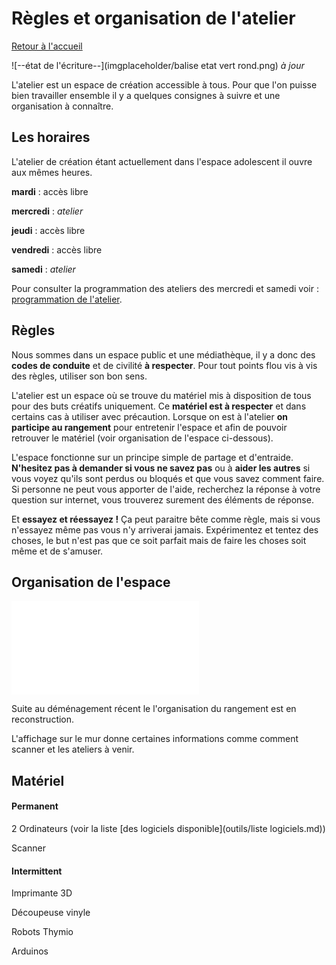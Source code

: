 # Règles et organisation de l'atelier

[Retour à l'accueil](index.md)

![--état de l'écriture--](imgplaceholder/balise etat vert rond.png) *à jour*

L'atelier  est un espace de création accessible à tous. Pour que l'on puisse bien  travailler ensemble il y a quelques consignes à suivre et une  organisation à connaître.

 

## Les horaires

L'atelier de création étant actuellement dans l'espace adolescent il ouvre aux mêmes heures.

**mardi** : accès libre

**mercredi** : *atelier*

**jeudi** : accès libre

**vendredi** : accès libre

**samedi** : *atelier*

Pour consulter la programmation des ateliers des mercredi et samedi voir : [programmation de l'atelier](organisation.md).

 

## Règles

Nous sommes dans un espace public et une médiathèque, il y a donc des **codes de conduite** et de civilité **à respecter**. Pour tout points flou vis à vis des règles, utiliser son bon sens.

L'atelier est un espace où se trouve du matériel mis à disposition de tous pour des buts créatifs uniquement. Ce **matériel est à respecter** et dans certains cas à utiliser avec précaution. Lorsque on est à l'atelier **on participe au rangement** pour entretenir l'espace et afin de pouvoir retrouver le matériel (voir organisation de l'espace ci-dessous).

L'espace fonctionne sur un principe simple de partage et d'entraide. **N'hesitez pas à demander si vous ne savez pas** ou à **aider les autres**  si vous voyez qu'ils sont perdus ou bloqués et que vous savez comment  faire. Si personne ne peut vous apporter de l'aide, recherchez la réponse à  votre question sur internet, vous trouverez surement des éléments de  réponse.

Et **essayez et réessayez !**  Ça peut  paraitre bête comme règle, mais si vous n'essayez même pas vous n'y  arriverai jamais. Expérimentez et tentez des choses, le but n'est pas  que ce soit parfait mais de faire les choses soit même et de s'amuser.

 

## Organisation de l'espace

![--plan de l'atelier--](organisation.md)

Suite au déménagement récent le l'organisation du rangement est en reconstruction.

L'affichage sur le mur donne certaines informations comme comment scanner et les ateliers à venir.

 

## Matériel

#### Permanent

2 Ordinateurs (voir la liste [des logiciels disponible](outils/liste logiciels.md))

Scanner

 

#### Intermittent

Imprimante 3D

Découpeuse vinyle

Robots Thymio

Arduinos
